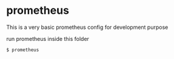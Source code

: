 # prometheus

This is a very basic prometheus config for development purpose

run prometheus inside this folder
```
$ prometheus
```